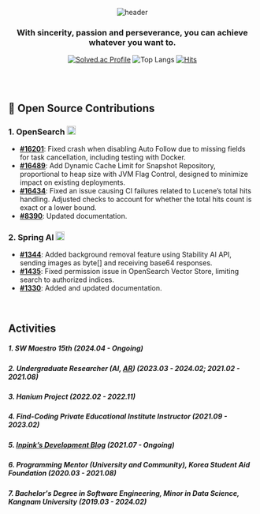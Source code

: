 


<div align="center">

![header](https://capsule-render.vercel.app/api?type=transparent&height=70&color=black&text=inpink&textBg=false&section=header)

### With sincerity, passion and perseverance, you can achieve whatever you want to.
[![Solved.ac Profile](http://mazassumnida.wtf/api/v2/generate_badge?boj=dnpdhd)](https://solved.ac/dnpdhd/)
![Top Langs](https://github-readme-stats.vercel.app/api/top-langs/?username=inpink&layout=compact&bg_color=30,f7bebe,e89797,f2c9c9&title_color=ffffff&text_color=f7f6dc&icon_color=246e66)
[![Hits](https://hits.seeyoufarm.com/api/count/incr/badge.svg?url=https%3A%2F%2Fgithub.com%2Finpink%2Fhit-counter&count_bg=%237ACDD9&title_bg=%23E3CCE0&icon=tencentweibo.svg&icon_color=%23FFFFFF&title=hits&edge_flat=false)](https://hits.seeyoufarm.com)

<br>

</div>

 <br>



## 🎉 Open Source Contributions

### 1. OpenSearch <a href="https://github.com/opensearch-project/OpenSearch"><img src="https://github.com/user-attachments/assets/6f933b3b-f189-4d9f-b291-027a66b007e5" alt="OpenSearch" width="18" height="18"> 
- **[#16201](https://github.com/opensearch-project/OpenSearch/pull/16201)**: Fixed crash when disabling Auto Follow due to missing fields for task cancellation, including testing with Docker.
- **[#16489](https://github.com/opensearch-project/OpenSearch/pull/16489)**: Add Dynamic Cache Limit for Snapshot Repository, proportional to heap size with JVM Flag Control, designed to minimize impact on existing deployments.
- **[#16434](https://github.com/opensearch-project/OpenSearch/pull/16434)**: Fixed an issue causing CI failures related to Lucene’s total hits handling. Adjusted checks to account for whether the total hits count is exact or a lower bound.
- **[#8390](https://github.com/opensearch-project/documentation-website/pull/8390)**: Updated documentation.


### 2. Spring AI <a href="https://github.com/spring-projects/spring-ai"><img src="https://github.com/user-attachments/assets/57af4ca8-3fe9-4edb-a9c3-a39ec4cb2529" alt="Spring AI" width="18" height="18">
- **[#1344](https://github.com/spring-projects/spring-ai/pull/1344)**: Added background removal feature using Stability AI API, sending images as byte[] and receiving base64 responses.
- **[#1435](https://github.com/spring-projects/spring-ai/pull/1435)**: Fixed permission issue in OpenSearch Vector Store, limiting search to authorized indices.
- **[#1330](https://github.com/spring-projects/spring-ai/pull/1330)**: Added and updated documentation.

<br>

## Activities

##### 1. SW Maestro 15th (2024.04 - Ongoing)
##### 2. Undergraduate Researcher (AI, [AR](https://koreascience.kr/article/CFKO202125036566393.pdf)) (2023.03 - 2024.02; 2021.02 - 2021.08)
##### 3. Hanium Project (2022.02 - 2022.11)
##### 4. Find-Coding Private Educational Institute Instructor (2021.09 - 2023.02)
##### 5. [Inpink’s Development Blog](https://blog.naver.com/inpink_) (2021.07 - Ongoing)
##### 6. Programming Mentor (University and Community), Korea Student Aid Foundation (2020.03 - 2021.08)
##### 7. Bachelor's Degree in Software Engineering, Minor in Data Science, Kangnam University (2019.03 - 2024.02)
